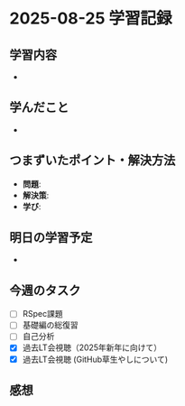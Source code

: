 # 2025-08-25 学習記録

## 学習内容
- 

## 学んだこと
-

## つまずいたポイント・解決方法
- **問題**:
- **解決策**:
- **学び**:

## 明日の学習予定
-

## 今週のタスク
- [ ] RSpec課題
- [ ] 基礎編の総復習
- [ ] 自己分析
- [x] 過去LT会視聴（2025年新年に向けて）
- [x] 過去LT会視聴 (GitHub草生やしについて)

## 感想

